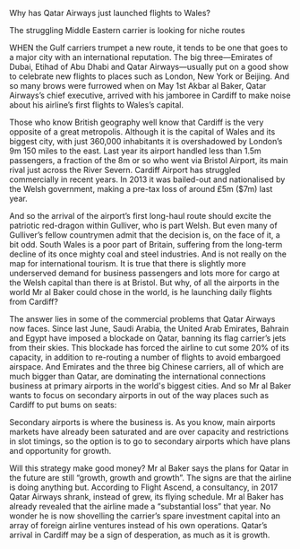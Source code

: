 Why has Qatar Airways just launched flights to Wales?

The struggling Middle Eastern carrier is looking for niche routes

WHEN the Gulf carriers trumpet a new route, it tends to be one that goes to a major city with an international reputation. The big three—Emirates of Dubai, Etihad of Abu Dhabi and Qatar Airways—usually put on a good show to celebrate new flights to places such as  London, New York or Beijing. And so many brows were furrowed when on May 1st Akbar al Baker, Qatar Airways’s chief executive, arrived with his jamboree in Cardiff to make noise about his airline’s first flights to Wales’s capital.

Those who know British geography well know that Cardiff is the very opposite of a great metropolis. Although it is the capital of Wales and its biggest city, with just 360,000 inhabitants it is overshadowed by London’s 9m 150 miles to the east. Last year its airport handled less than 1.5m passengers, a fraction of the 8m or so who went via Bristol Airport, its main rival just across the River Severn. Cardiff Airport has struggled commercially in recent years. In 2013 it was bailed-out and nationalised by the Welsh government, making a pre-tax loss of around £5m ($7m) last year.

And so the arrival of the airport’s first long-haul route should excite the patriotic red-dragon within Gulliver, who is part Welsh. But even many of Gulliver’s fellow countrymen admit that the decision is, on the face of it, a bit odd. South Wales is a poor part of Britain, suffering from the long-term decline of its once mighty coal and steel industries. And is not really on the map for international tourism. It is true that there is slightly more underserved demand for business passengers and lots more for cargo at the Welsh capital than there is at Bristol. But why, of all the airports in the world Mr al Baker could chose in the world, is he launching daily flights from Cardiff?

The answer lies in some of the commercial problems that Qatar Airways now faces. Since last June, Saudi Arabia, the United Arab Emirates, Bahrain and Egypt have imposed a blockade on Qatar, banning its flag carrier’s jets from their skies. This blockade has forced the airline to cut some 20% of its capacity, in addition to re-routing a number of flights to avoid embargoed airspace. And Emirates and the three big Chinese carriers, all of which are much bigger than Qatar, are dominating the international connections business at primary airports in the world's biggest cities. And so Mr al Baker wants to focus on secondary airports in out of the way places such as Cardiff to put bums on seats:

Secondary airports is where the business is. As you know, main airports markets have already been saturated and are over capacity and restrictions in slot timings, so the option is to go to secondary airports which have plans and opportunity for growth.

Will this strategy make good money? Mr al Baker says the plans for Qatar in the future are still “growth, growth and growth”. The signs are that the airline is doing anything but. According to Flight Ascend, a consultancy, in 2017 Qatar Airways shrank, instead of grew, its flying schedule. Mr al Baker has already revealed that the airline made a “substantial loss” that year. No wonder he is now shovelling the carrier’s spare investment capital into an array of foreign airline ventures instead of his own operations. Qatar’s arrival in Cardiff may be a sign of desperation, as much as it is growth.
